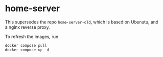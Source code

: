 # home-server

This supersedes the repo `home-server-old`, which is based on Ubunutu, and a nginx reverse proxy.

To refresh the images, run
```
docker compose pull
docker compose up -d
```

